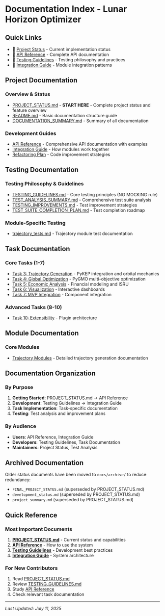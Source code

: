 # Documentation Index - Lunar Horizon Optimizer

## Quick Links

- 🚀 [Project Status](PROJECT_STATUS.md) - Current implementation status
- 📖 [API Reference](api_reference.md) - Complete API documentation
- 🧪 [Testing Guidelines](TESTING_GUIDELINES.md) - Testing philosophy and practices
- 🔌 [Integration Guide](integration_guide.md) - Module integration patterns

## Project Documentation

### Overview & Status
- [PROJECT_STATUS.md](PROJECT_STATUS.md) - **START HERE** - Complete project status and feature overview
- [README.md](README.md) - Basic documentation structure guide
- [DOCUMENTATION_SUMMARY.md](DOCUMENTATION_SUMMARY.md) - Summary of all documentation

### Development Guides
- [API Reference](api_reference.md) - Comprehensive API documentation with examples
- [Integration Guide](integration_guide.md) - How modules work together
- [Refactoring Plan](refactoring_plan.md) - Code improvement strategies

## Testing Documentation

### Testing Philosophy & Guidelines
- [TESTING_GUIDELINES.md](TESTING_GUIDELINES.md) - Core testing principles (NO MOCKING rule)
- [TEST_ANALYSIS_SUMMARY.md](TEST_ANALYSIS_SUMMARY.md) - Comprehensive test suite analysis
- [TESTING_IMPROVEMENTS.md](TESTING_IMPROVEMENTS.md) - Test improvement strategies
- [TEST_SUITE_COMPLETION_PLAN.md](TEST_SUITE_COMPLETION_PLAN.md) - Test completion roadmap

### Module-Specific Testing
- [trajectory_tests.md](trajectory_tests.md) - Trajectory module test documentation

## Task Documentation

### Core Tasks (1-7)
- [Task 3: Trajectory Generation](task_3_documentation.md) - PyKEP integration and orbital mechanics
- [Task 4: Global Optimization](task_4_documentation.md) - PyGMO multi-objective optimization
- [Task 5: Economic Analysis](task_5_documentation.md) - Financial modeling and ISRU
- [Task 6: Visualization](task_6_documentation.md) - Interactive dashboards
- [Task 7: MVP Integration](task_7_documentation.md) - Component integration

### Advanced Tasks (8-10)
- [Task 10: Extensibility](task_10_extensibility_documentation.md) - Plugin architecture

## Module Documentation

### Core Modules
- [Trajectory Modules](trajectory_modules.md) - Detailed trajectory generation documentation

## Documentation Organization

### By Purpose
1. **Getting Started**: PROJECT_STATUS.md → API Reference
2. **Development**: Testing Guidelines → Integration Guide
3. **Task Implementation**: Task-specific documentation
4. **Testing**: Test analysis and improvement plans

### By Audience
- **Users**: API Reference, Integration Guide
- **Developers**: Testing Guidelines, Task Documentation
- **Maintainers**: Project Status, Test Analysis

## Archived Documentation

Older status documents have been moved to `docs/archive/` to reduce redundancy:
- `FINAL_PROJECT_STATUS.md` (superseded by PROJECT_STATUS.md)
- `development_status.md` (superseded by PROJECT_STATUS.md)
- `project_summary.md` (superseded by PROJECT_STATUS.md)

## Quick Reference

### Most Important Documents
1. **[PROJECT_STATUS.md](PROJECT_STATUS.md)** - Current status and capabilities
2. **[API Reference](api_reference.md)** - How to use the system
3. **[Testing Guidelines](TESTING_GUIDELINES.md)** - Development best practices
4. **[Integration Guide](integration_guide.md)** - System architecture

### For New Contributors
1. Read [PROJECT_STATUS.md](PROJECT_STATUS.md)
2. Review [TESTING_GUIDELINES.md](TESTING_GUIDELINES.md)
3. Study [API Reference](api_reference.md)
4. Check relevant task documentation

---

*Last Updated: July 11, 2025*